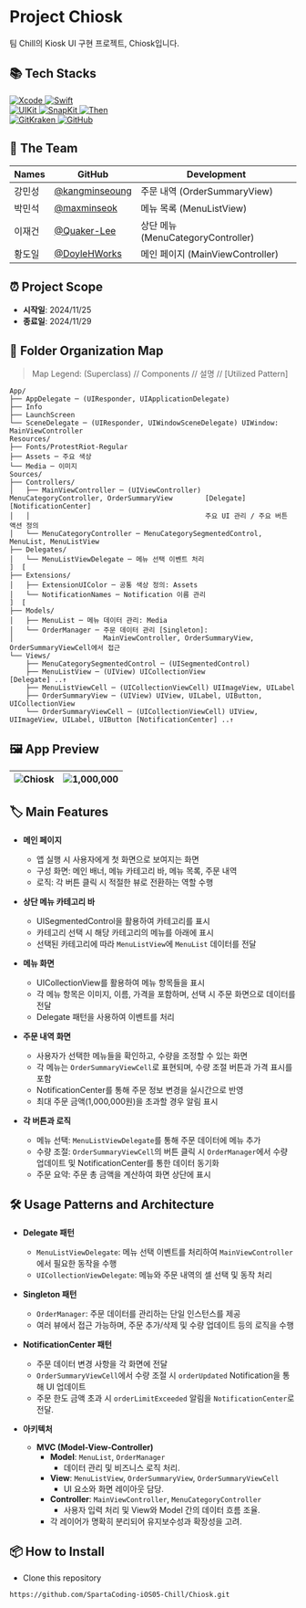 # Project Chiosk
팀 Chill의 Kiosk UI 구현 프로젝트, Chiosk입니다.

## 📚 Tech Stacks

<div>
  <a href="https://developer.apple.com/xcode/" target="_blank">
    <img src="https://img.shields.io/badge/Xcode_16.1-147EFB?style=for-the-badge&logo=xcode&logoColor=white" alt="Xcode">
  </a>
  <a href="https://swift.org/" target="_blank">
    <img src="https://img.shields.io/badge/Swift_5-F05138?style=for-the-badge&logo=swift&logoColor=white" alt="Swift">
  </a>
  <br>
  <a href="https://developer.apple.com/documentation/uikit" target="_blank">
    <img src="https://img.shields.io/badge/UIKit-2396F3?style=for-the-badge&logo=uikit&logoColor=white" alt="UIKit">
  </a>
  <a href="https://github.com/SnapKit/SnapKit" target="_blank">
    <img src="https://img.shields.io/badge/SnapKit-00aeb9?style=for-the-badge&logoColor=white" alt="SnapKit">
  </a>
  <a href="https://github.com/devxoul/Then" target="_blank">
    <img src="https://img.shields.io/badge/Then-00aeb9?style=for-the-badge&logoColor=white" alt="Then">
  </a>
  <br>
  <a href="https://www.gitkraken.com/" target="_blank">
    <img src="https://img.shields.io/badge/gitkraken-179287?style=for-the-badge&logo=gitkraken&logoColor=white" alt="GitKraken">
  </a>
  <a href="https://github.com/" target="_blank">
    <img src="https://img.shields.io/badge/github-181717?style=for-the-badge&logo=github&logoColor=white" alt="GitHub">
  </a>
  <br>
</div>

## 👥 The Team

| Names     | GitHub   |  Development                      |
| -------- | -------- | --------------------------------- |
| 강민성   | [@kangminseoung](https://github.com/kangminseoung) | 주문 내역 (OrderSummaryView) |
| 박민석   | [@maxminseok](https://github.com/maxminseok) |  메뉴 목록 (MenuListView)  |
| 이재건   | [@Quaker-Lee](https://github.com/Quaker-Lee) |  상단 메뉴 (MenuCategoryController) |
| 황도일   | [@DoyleHWorks](https://github.com/DoyleHWorks) |  메인 페이지 (MainViewController)  |

## ⏰ Project Scope

- **시작일**: 2024/11/25
- **종료일**: 2024/11/29

## 📂 Folder Organization Map
> Map Legend: (Superclass) // Components // 설명 // [Utilized Pattern]
```
App/
├── AppDelegate ─ (UIResponder, UIApplicationDelegate)
├── Info
├── LaunchScreen
└── SceneDelegate ─ (UIResponder, UIWindowSceneDelegate) UIWindow: MainViewController
Resources/
├── Fonts/ProtestRiot-Regular
├── Assets ─ 주요 색상
└── Media ─ 이미지
Sources/
├── Controllers/
│   ├── MainViewController ─ (UIViewController) MenuCategoryController, OrderSummaryView        [Delegate] [NotificationCenter]
│   │                                           주요 UI 관리 / 주요 버튼 액션 정의
│   └── MenuCategoryController ─ MenuCategorySegmentedControl, MenuList, MenuListView
├── Delegates/
│   └── MenuListViewDelegate ─ 메뉴 선택 이벤트 처리                                                ]  [
├── Extensions/
│   ├── ExtensionUIColor ─ 공통 색상 정의: Assets
│   └── NotificationNames ─ Notification 이름 관리                                                                 ]  [
├── Models/
│   ├── MenuList ─ 메뉴 데이터 관리: Media
│   └── OrderManager ─ 주문 데이터 관리 [Singleton]:
│                      MainViewController, OrderSummaryView, OrderSummaryViewCell에서 접근
└── Views/
    ├── MenuCategorySegmentedControl ─ (UISegmentedControl)
    ├── MenuListView ─ (UIView) UICollectionView                                       [Delegate] ..↑
    ├── MenuListViewCell ─ (UICollectionViewCell) UIImageView, UILabel
    ├── OrderSummaryView ─ (UIView) UIView, UILabel, UIButton, UICollectionView
    └── OrderSummaryViewCell ─ (UICollectionViewCell) UIView, UIImageView, UILabel, UIButton [NotificationCenter] ..↑
```

## 🖼️ App Preview
|![Chiosk](https://github.com/user-attachments/assets/b1ce848c-f773-4c51-b8a2-0c5da5370c79)|![1,000,000](https://github.com/user-attachments/assets/34330f2e-5220-48bb-86a4-dd3dd4bbb6b0)|
|---|---|

## 🏷 Main Features
- **메인 페이지**  
  - 앱 실행 시 사용자에게 첫 화면으로 보여지는 화면
  - 구성 화면: 메인 배너, 메뉴 카테고리 바, 메뉴 목록, 주문 내역
  - 로직: 각 버튼 클릭 시 적절한 뷰로 전환하는 역할 수행

- **상단 메뉴 카테고리 바**  
  - UISegmentedControl을 활용하여 카테고리를 표시
  - 카테고리 선택 시 해당 카테고리의 메뉴를 아래에 표시
  - 선택된 카테고리에 따라 `MenuListView`에 `MenuList` 데이터를 전달

- **메뉴 화면**  
  - UICollectionView를 활용하여 메뉴 항목들을 표시 
  - 각 메뉴 항목은 이미지, 이름, 가격을 포함하며, 선택 시 주문 화면으로 데이터를 전달
  - Delegate 패턴을 사용하여 이벤트를 처리

- **주문 내역 화면**  
  - 사용자가 선택한 메뉴들을 확인하고, 수량을 조정할 수 있는 화면
  - 각 메뉴는 `OrderSummaryViewCell`로 표현되며, 수량 조절 버튼과 가격 표시를 포함
  - NotificationCenter를 통해 주문 정보 변경을 실시간으로 반영
  - 최대 주문 금액(1,000,000원)을 초과할 경우 알림 표시

- **각 버튼과 로직**  
  - 메뉴 선택: `MenuListViewDelegate`를 통해 주문 데이터에 메뉴 추가
  - 수량 조절: `OrderSummaryViewCell`의 버튼 클릭 시 `OrderManager`에서 수량 업데이트 및 NotificationCenter를 통한 데이터 동기화
  - 주문 요약: 주문 총 금액을 계산하여 화면 상단에 표시

## 🛠 Usage Patterns and Architecture
- **Delegate 패턴**  
  - `MenuListViewDelegate`: 메뉴 선택 이벤트를 처리하여 `MainViewController`에서 필요한 동작을 수행
  - `UICollectionViewDelegate`: 메뉴와 주문 내역의 셀 선택 및 동작 처리

- **Singleton 패턴**  
  - `OrderManager`: 주문 데이터를 관리하는 단일 인스턴스를 제공
  - 여러 뷰에서 접근 가능하며, 주문 추가/삭제 및 수량 업데이트 등의 로직을 수행

- **NotificationCenter 패턴**  
  - 주문 데이터 변경 사항을 각 화면에 전달
  - `OrderSummaryViewCell`에서 수량 조절 시 `orderUpdated` Notification을 통해 UI 업데이트
  - 주문 한도 금액 초과 시 `orderLimitExceeded` 알림을 `NotificationCenter`로 전달.

- **아키텍처**  
  - **MVC (Model-View-Controller)**  
    - **Model**: `MenuList`, `OrderManager`  
      - 데이터 관리 및 비즈니스 로직 처리.  
    - **View**: `MenuListView`, `OrderSummaryView`, `OrderSummaryViewCell`  
      - UI 요소와 화면 레이아웃 담당.  
    - **Controller**: `MainViewController`, `MenuCategoryController`  
      - 사용자 입력 처리 및 View와 Model 간의 데이터 흐름 조율.  
    - 각 레이어가 명확히 분리되어 유지보수성과 확장성을 고려.

## 📦 How to Install
- Clone this repository
```
https://github.com/SpartaCoding-iOS05-Chill/Chiosk.git
```
